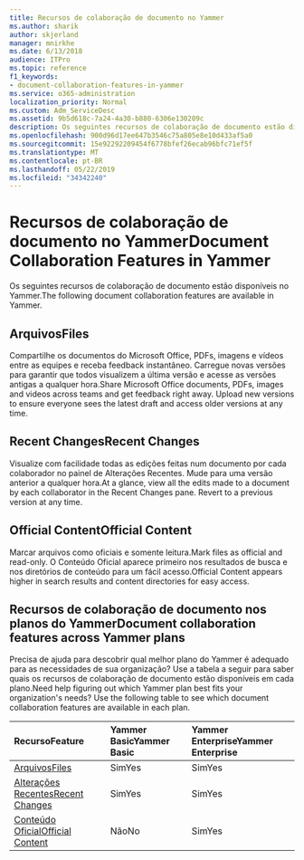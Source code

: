 ```yaml
---
title: Recursos de colaboração de documento no Yammer
ms.author: sharik
author: skjerland
manager: mnirkhe
ms.date: 6/13/2018
audience: ITPro
ms.topic: reference
f1_keywords:
- document-collaboration-features-in-yammer
ms.service: o365-administration
localization_priority: Normal
ms.custom: Adm_ServiceDesc
ms.assetid: 9b5d618c-7a24-4a30-b880-6306e130209c
description: Os seguintes recursos de colaboração de documento estão disponíveis no Yammer.
ms.openlocfilehash: 900d96d17ee647b3546c75a805e8e10d433af5a0
ms.sourcegitcommit: 15e92292209454f6778bfef26ecab96bfc71ef5f
ms.translationtype: MT
ms.contentlocale: pt-BR
ms.lasthandoff: 05/22/2019
ms.locfileid: "34342240"
---
```

# <a name="document-collaboration-features-in-yammer"></a><span data-ttu-id="5ecce-103">Recursos de colaboração de documento no Yammer</span><span class="sxs-lookup"><span data-stu-id="5ecce-103">Document Collaboration Features in Yammer</span></span>

<span data-ttu-id="5ecce-104">Os seguintes recursos de colaboração de documento estão disponíveis no Yammer.</span><span class="sxs-lookup"><span data-stu-id="5ecce-104">The following document collaboration features are available in Yammer.</span></span>
  
## <a name="files"></a><span data-ttu-id="5ecce-105">Arquivos</span><span class="sxs-lookup"><span data-stu-id="5ecce-105">Files</span></span>
<span data-ttu-id="5ecce-106"><a name="bkmk_Files"> </a></span><span class="sxs-lookup"><span data-stu-id="5ecce-106"></span></span>

<span data-ttu-id="5ecce-p101">Compartilhe os documentos do Microsoft Office, PDFs, imagens e vídeos entre as equipes e receba feedback instantâneo. Carregue novas versões para garantir que todos visualizem a última versão e acesse as versões antigas a qualquer hora.</span><span class="sxs-lookup"><span data-stu-id="5ecce-p101">Share Microsoft Office documents, PDFs, images and videos across teams and get feedback right away. Upload new versions to ensure everyone sees the latest draft and access older versions at any time.</span></span>
  
## <a name="recent-changes"></a><span data-ttu-id="5ecce-109">Recent Changes</span><span class="sxs-lookup"><span data-stu-id="5ecce-109">Recent Changes</span></span>
<span data-ttu-id="5ecce-110"><a name="bkmk_RecentChanges"> </a></span><span class="sxs-lookup"><span data-stu-id="5ecce-110"></span></span>

<span data-ttu-id="5ecce-p102">Visualize com facilidade todas as edições feitas num documento por cada colaborador no painel de Alterações Recentes. Mude para uma versão anterior a qualquer hora.</span><span class="sxs-lookup"><span data-stu-id="5ecce-p102">At a glance, view all the edits made to a document by each collaborator in the Recent Changes pane. Revert to a previous version at any time.</span></span>
  
## <a name="official-content"></a><span data-ttu-id="5ecce-113">Official Content</span><span class="sxs-lookup"><span data-stu-id="5ecce-113">Official Content</span></span>
<span data-ttu-id="5ecce-114"><a name="bkmk_OfficialContent"> </a></span><span class="sxs-lookup"><span data-stu-id="5ecce-114"></span></span>

<span data-ttu-id="5ecce-115">Marcar arquivos como oficiais e somente leitura.</span><span class="sxs-lookup"><span data-stu-id="5ecce-115">Mark files as official and read-only.</span></span> <span data-ttu-id="5ecce-116">O Conteúdo Oficial aparece primeiro nos resultados de busca e nos diretórios de conteúdo para um fácil acesso.</span><span class="sxs-lookup"><span data-stu-id="5ecce-116">Official Content appears higher in search results and content directories for easy access.</span></span>
  
## <a name="document-collaboration-features-across-yammer-plans"></a><span data-ttu-id="5ecce-117">Recursos de colaboração de documento nos planos do Yammer</span><span class="sxs-lookup"><span data-stu-id="5ecce-117">Document collaboration features across Yammer plans</span></span>
<span data-ttu-id="5ecce-118"><a name="bkmk_OfficialContent"> </a></span><span class="sxs-lookup"><span data-stu-id="5ecce-118"></span></span>

<span data-ttu-id="5ecce-p104">Precisa de ajuda para descobrir qual melhor plano do Yammer é adequado para as necessidades de sua organização? Use a tabela a seguir para saber quais os recursos de colaboração de documento estão disponíveis em cada plano.</span><span class="sxs-lookup"><span data-stu-id="5ecce-p104">Need help figuring out which Yammer plan best fits your organization's needs? Use the following table to see which document collaboration features are available in each plan.</span></span>
  
|<span data-ttu-id="5ecce-121">**Recurso**</span><span class="sxs-lookup"><span data-stu-id="5ecce-121">**Feature**</span></span>|<span data-ttu-id="5ecce-122">**Yammer Basic**</span><span class="sxs-lookup"><span data-stu-id="5ecce-122">**Yammer Basic**</span></span>|<span data-ttu-id="5ecce-123">**Yammer Enterprise**</span><span class="sxs-lookup"><span data-stu-id="5ecce-123">**Yammer Enterprise**</span></span>|
|:-----|:-----|:-----|
|[<span data-ttu-id="5ecce-124">Arquivos</span><span class="sxs-lookup"><span data-stu-id="5ecce-124">Files</span></span>](document-collaboration-features-in-yammer.md#files) <br/> |<span data-ttu-id="5ecce-125">Sim</span><span class="sxs-lookup"><span data-stu-id="5ecce-125">Yes</span></span>  <br/> |<span data-ttu-id="5ecce-126">Sim</span><span class="sxs-lookup"><span data-stu-id="5ecce-126">Yes</span></span>  <br/> |
|[<span data-ttu-id="5ecce-127">Alterações Recentes</span><span class="sxs-lookup"><span data-stu-id="5ecce-127">Recent Changes</span></span>](document-collaboration-features-in-yammer.md#recent-changes) <br/> |<span data-ttu-id="5ecce-128">Sim</span><span class="sxs-lookup"><span data-stu-id="5ecce-128">Yes</span></span>  <br/> |<span data-ttu-id="5ecce-129">Sim</span><span class="sxs-lookup"><span data-stu-id="5ecce-129">Yes</span></span>  <br/> |
|[<span data-ttu-id="5ecce-130">Conteúdo Oficial</span><span class="sxs-lookup"><span data-stu-id="5ecce-130">Official Content</span></span>](document-collaboration-features-in-yammer.md#official-content) <br/> |<span data-ttu-id="5ecce-131">Não</span><span class="sxs-lookup"><span data-stu-id="5ecce-131">No</span></span>  <br/> |<span data-ttu-id="5ecce-132">Sim</span><span class="sxs-lookup"><span data-stu-id="5ecce-132">Yes</span></span>  <br/> |
   

